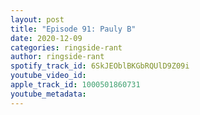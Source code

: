 ```yaml
---
layout: post
title: "Episode 91: Pauly B"
date: 2020-12-09
categories: ringside-rant
author: ringside-rant
spotify_track_id: 6SkJEOblBKGbRQUlD9Z09i
youtube_video_id: 
apple_track_id: 1000501860731
youtube_metadata: 
---
```

